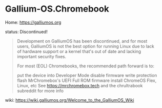 # Gallium-OS.Chromebook
Home: https://galliumos.org

status: Discontinued!

>Development on GalliumOS has been discontinued, and for most users, GalliumOS is not the best option for running Linux due to lack of hardware support or a kernel that's out of date and lacking important security fixes.
>
>For most (EOL) Chromebooks, the recommended path forward is to:
>
>put the device into Developer Mode
>disable firmware write protection
>flash MrChromebox's UEFI Full ROM firmware
>install ChromeOS Flex, Linux, etc
>See https://mrchromebox.tech and the chrultrabook subreddit for more info

wiki: https://wiki.galliumos.org/Welcome_to_the_GalliumOS_Wiki
